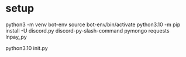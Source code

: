 # setup

python3 -m venv bot-env
source bot-env/bin/activate
python3.10 -m pip install -U discord.py discord-py-slash-command pymongo requests lnpay_py

python3.10 init.py